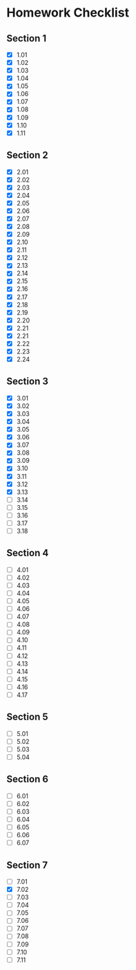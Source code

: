 # Homework Checklist

## Section 1

- [x] 1.01
- [x] 1.02
- [x] 1.03
- [x] 1.04
- [x] 1.05
- [x] 1.06
- [x] 1.07
- [x] 1.08
- [x] 1.09
- [x] 1.10
- [x] 1.11

## Section 2

- [x] 2.01
- [x] 2.02
- [x] 2.03
- [x] 2.04
- [x] 2.05
- [x] 2.06
- [x] 2.07
- [x] 2.08
- [x] 2.09
- [x] 2.10
- [x] 2.11
- [x] 2.12
- [x] 2.13
- [x] 2.14
- [x] 2.15
- [x] 2.16
- [x] 2.17
- [x] 2.18
- [x] 2.19
- [x] 2.20
- [x] 2.21
- [x] 2.21
- [x] 2.22
- [x] 2.23
- [x] 2.24

## Section 3

- [x] 3.01
- [x] 3.02
- [x] 3.03
- [x] 3.04
- [x] 3.05
- [x] 3.06
- [x] 3.07
- [x] 3.08
- [x] 3.09
- [x] 3.10
- [x] 3.11
- [x] 3.12
- [x] 3.13
- [ ] 3.14
- [ ] 3.15
- [ ] 3.16
- [ ] 3.17
- [ ] 3.18

## Section 4

- [ ] 4.01
- [ ] 4.02
- [ ] 4.03
- [ ] 4.04
- [ ] 4.05
- [ ] 4.06
- [ ] 4.07
- [ ] 4.08
- [ ] 4.09
- [ ] 4.10
- [ ] 4.11
- [ ] 4.12
- [ ] 4.13
- [ ] 4.14
- [ ] 4.15
- [ ] 4.16
- [ ] 4.17

## Section 5

- [ ] 5.01
- [ ] 5.02
- [ ] 5.03
- [ ] 5.04

## Section 6

- [ ] 6.01
- [ ] 6.02
- [ ] 6.03
- [ ] 6.04
- [ ] 6.05
- [ ] 6.06
- [ ] 6.07

## Section 7

- [ ] 7.01
- [x] 7.02
- [ ] 7.03
- [ ] 7.04
- [ ] 7.05
- [ ] 7.06
- [ ] 7.07
- [ ] 7.08
- [ ] 7.09
- [ ] 7.10
- [ ] 7.11
